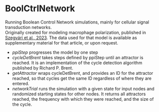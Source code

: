 # BoolCtrlNetwork
Running Boolean Control Network simulations, mainly for cellular signal transduction networks.\
Originally created for modeling macrophage polarization, published in [Szegvári et al., 2023](https://pmc.ncbi.nlm.nih.gov/articles/PMC10045914/). The data used for that model is available as supplementary material for that article, or upon request.

+ _ppiStep_ progresses the model by one step
+ _cycleDetBrent_ takes steps defined by ppiStep until an attractor is reached. It is an implementation of the cycle detection algorithm published by Richard P. Brent.
+ _getAttractor_ wraps cycleDetBrent, and provides an ID for the attractor reached, so that cycles get the same ID regardless of where they are entered.
+ _networkTrial_ runs the simulation with a given state for input nodes and randomized starting states for other nodes. It returns all attractors reached, the frequency with which they were reached, and the size of the cycle.
